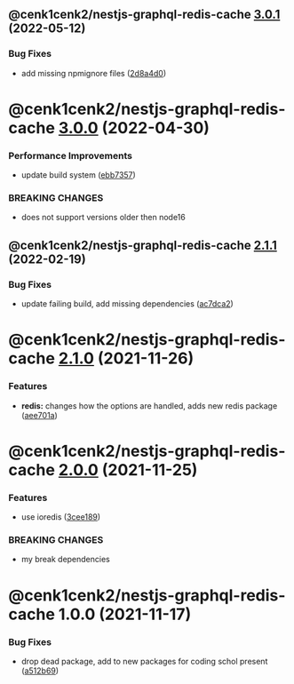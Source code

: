 ## @cenk1cenk2/nestjs-graphql-redis-cache [3.0.1](https://github.com/cenk1cenk2/nestjs-tools/compare/@cenk1cenk2/nestjs-graphql-redis-cache@3.0.0...@cenk1cenk2/nestjs-graphql-redis-cache@3.0.1) (2022-05-12)

### Bug Fixes

- add missing npmignore files ([2d8a4d0](https://github.com/cenk1cenk2/nestjs-tools/commit/2d8a4d0ed98c1261911628a446ec85666dd8290f))

# @cenk1cenk2/nestjs-graphql-redis-cache [3.0.0](https://github.com/cenk1cenk2/nestjs-tools/compare/@cenk1cenk2/nestjs-graphql-redis-cache@2.1.1...@cenk1cenk2/nestjs-graphql-redis-cache@3.0.0) (2022-04-30)

### Performance Improvements

- update build system ([ebb7357](https://github.com/cenk1cenk2/nestjs-tools/commit/ebb7357b5cc3f6043e5171c8e3a883d723c294d8))

### BREAKING CHANGES

- does not support versions older then node16

## @cenk1cenk2/nestjs-graphql-redis-cache [2.1.1](https://github.com/cenk1cenk2/nestjs-tools/compare/@cenk1cenk2/nestjs-graphql-redis-cache@2.1.0...@cenk1cenk2/nestjs-graphql-redis-cache@2.1.1) (2022-02-19)

### Bug Fixes

- update failing build, add missing dependencies ([ac7dca2](https://github.com/cenk1cenk2/nestjs-tools/commit/ac7dca229dfa99b19fd825d89687f7219950d37f))

# @cenk1cenk2/nestjs-graphql-redis-cache [2.1.0](https://github.com/cenk1cenk2/nestjs-tools/compare/@cenk1cenk2/nestjs-graphql-redis-cache@2.0.0...@cenk1cenk2/nestjs-graphql-redis-cache@2.1.0) (2021-11-26)

### Features

- **redis:** changes how the options are handled, adds new redis package ([aee701a](https://github.com/cenk1cenk2/nestjs-tools/commit/aee701a52d5891728be4acd9e2e5e6d5bece1417))

# @cenk1cenk2/nestjs-graphql-redis-cache [2.0.0](https://github.com/cenk1cenk2/nestjs-tools/compare/@cenk1cenk2/nestjs-graphql-redis-cache@1.0.0...@cenk1cenk2/nestjs-graphql-redis-cache@2.0.0) (2021-11-25)

### Features

- use ioredis ([3cee189](https://github.com/cenk1cenk2/nestjs-tools/commit/3cee1899388095372cd4c8c1b9e828b793c5ac24))

### BREAKING CHANGES

- my break dependencies

# @cenk1cenk2/nestjs-graphql-redis-cache 1.0.0 (2021-11-17)

### Bug Fixes

- drop dead package, add to new packages for coding schol present ([a512b69](https://github.com/cenk1cenk2/nestjs-tools/commit/a512b69aed6dcaeb91113bba1d45933da5fd665c))
